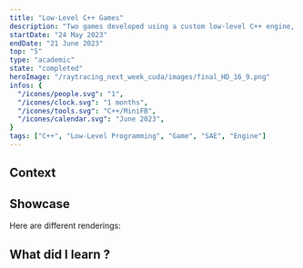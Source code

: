 ```yaml
---
title: "Low-Level C++ Games"
description: "Two games developed using a custom low-level C++ engine, featuring image, UI, and text rendering, audio decoding and playback, a built-in tile editor and Emscripten for web builds."
startDate: "24 May 2023"
endDate: "21 June 2023"
top: "5"
type: "academic"
state: "completed"
heroImage: "/raytracing_next_week_cuda/images/final_HD_16_9.png"
infos: {
  "/icones/people.svg": "1",
  "/icones/clock.svg": "1 months",
  "/icones/tools.svg": "C++/MiniFB",
  "/icones/calendar.svg": "June 2023",
}
tags: ["C++", "Low-Level Programming", "Game", "SAE", "Engine"]
---
```


## Context

## Showcase

Here are different renderings:
<div style="text-align:center">
  <img src="/raytracing_one_weekend_cuda/images/final_16min.png" alt="" />
  <img src="/raytracing_next_week_cuda/images/final_HD.png" alt="" />
  <p style="margin-top: -30px"><em></em></p>
</div>

## What did I learn ?